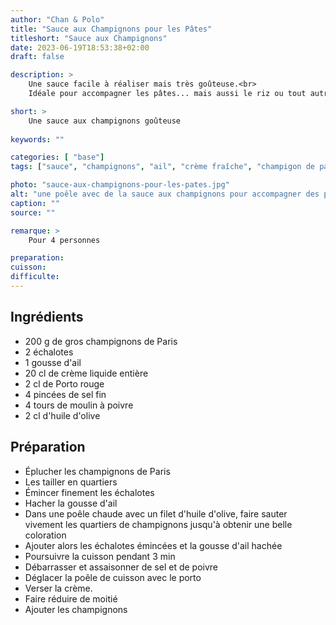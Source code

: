 ```yaml
---
author: "Chan & Polo"
title: "Sauce aux Champignons pour les Pâtes"
titleshort: "Sauce aux Champignons"
date: 2023-06-19T18:53:38+02:00
draft: false

description: >
    Une sauce facile à réaliser mais très goûteuse.<br>
    Idéale pour accompagner les pâtes... mais aussi le riz ou tout autre plat qui s'y prête

short: >
    Une sauce aux champignons goûteuse
    
keywords: ""

categories: [ "base"]
tags: ["sauce", "champignons", "ail", "crème fraîche", "champigon de paris", "porto rouge", "crème liquide"]

photo: "sauce-aux-champignons-pour-les-pates.jpg"
alt: "une poêle avec de la sauce aux champignons pour accompagner des pâtes ou du riz"
caption: ""
source: ""

remarque: >
    Pour 4 personnes

preparation: 
cuisson: 
difficulte:
---
```



## Ingrédients
- 200 g de gros champignons de Paris
- 2 échalotes
- 1 gousse d'ail
- 20 cl de crème liquide entière
- 2 cl de Porto rouge
- 4 pincées de sel fin
- 4 tours de moulin à poivre
- 2 cl d'huile d'olive
## Préparation
- Éplucher les champignons de Paris
- Les tailler en quartiers
- Émincer finement les échalotes
- Hacher la gousse d'ail
- Dans une poêle chaude avec un filet d'huile d'olive, faire sauter vivement les quartiers de champignons jusqu'à obtenir une belle coloration
- Ajouter alors les échalotes émincées et la gousse d'ail hachée
- Poursuivre la cuisson pendant 3 min
- Débarrasser et assaisonner de sel et de poivre
- Déglacer la poêle de cuisson avec le porto
- Verser la crème.
- Faire réduire de moitié
- Ajouter les champignons
